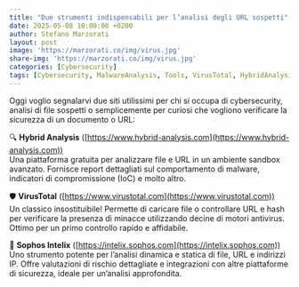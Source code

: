 ```yaml
---
title: "Due strumenti indispensabili per l’analisi degli URL sospetti"
date: 2025-05-08 10:00:00 +0200
author: Stefano Marzorati
layout: post
image: 'https://marzorati.co/img/virus.jpg'
share-img: 'https://marzorati.co/img/virus.jpg'
categories: [Cybersecurity]
tags: [Cybersecurity, MalwareAnalysis, Tools, VirusTotal, HybridAnalysis]
---
```

Oggi voglio segnalarvi due siti utilissimi per chi si occupa di cybersecurity, analisi di file sospetti o semplicemente per curiosi che vogliono verificare la sicurezza di un documento o URL:  

🔍 **Hybrid Analysis** ([https://www.hybrid-analysis.com](https://www.hybrid-analysis.com))  
Una piattaforma gratuita per analizzare file e URL in un ambiente sandbox avanzato. Fornisce report dettagliati sul comportamento di malware, indicatori di compromissione (IoC) e molto altro.  

🛡️ **VirusTotal** ([https://www.virustotal.com](https://www.virustotal.com))  
Un classico insostituibile! Permette di caricare file o controllare URL e hash per verificare la presenza di minacce utilizzando decine di motori antivirus. Ottimo per un primo controllo rapido e affidabile.  

📡 **Sophos Intelix** ([https://intelix.sophos.com](https://intelix.sophos.com))  
Uno strumento potente per l’analisi dinamica e statica di file, URL e indirizzi IP. Offre valutazioni di rischio dettagliate e integrazioni con altre piattaforme di sicurezza, ideale per un’analisi approfondita.  